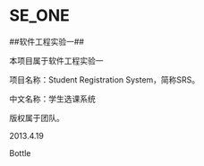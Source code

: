 SE_ONE
======

##软件工程实验一##

本项目属于软件工程实验一

项目名称：Student Registration System，简称SRS。

中文名称：学生选课系统

版权属于团队。

2013.4.19

Bottle
